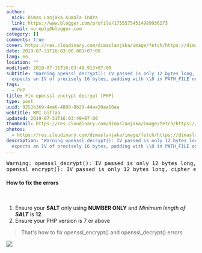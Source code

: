 ```yaml
---
author:
  nick: Dimas Lanjaka Kumala Indra
  link: https://www.blogger.com/profile/17555754514989936273
  email: noreply@blogger.com
category: []
comments: true
cover: https://res.cloudinary.com/dimaslanjaka/image/fetch/https://dimaslanjaka.github.io/assets/img/phpjs.svg?.png
date: 2019-07-31T16:03:00.001+07:00
lang: en
location: ""
modified: 2019-07-31T16:03:49.913+07:00
subtitle: "Warning openssl_decrypt(): IV passed is only 12 bytes long, cipher
  expects an IV of precisely 16 bytes, padding with \\0 in PATH_FILE on"
tags:
  - PHP
title: Fix openssl encrypt decrypt [PHP]
type: post
uuid: 9251b369-4ea6-4888-8b29-44aa20aa58aa
webtitle: WMI Gitlab
updated: 2019-07-31T16:03:49+07:00
thumbnail: https://res.cloudinary.com/dimaslanjaka/image/fetch/https://dimaslanjaka.github.io/assets/img/phpjs.svg?.png
photos:
  - https://res.cloudinary.com/dimaslanjaka/image/fetch/https://dimaslanjaka.github.io/assets/img/phpjs.svg?.png
description: "Warning openssl_decrypt(): IV passed is only 12 bytes long, cipher
  expects an IV of precisely 16 bytes, padding with \\0 in PATH_FILE on"
---
```


<div dir="ltr" style="text-align: left;" trbidi="on"><pre type="Example ERROR PHP">Warning: openssl_decrypt(): IV passed is only 12 bytes long, cipher expects an IV of precisely 16 bytes, padding with \0 in PATH_FILE on line LINE_N<br>openssl_encrypt(): IV passed is only 12 bytes long, cipher expects an IV of precisely 16 bytes, padding with \0 in PATH_FILE on line LINE_N<br></pre><h4>How to fix the errors</h4><br><ol style="text-align: left;"><li>Ensure your <b>SALT</b>&nbsp;only using <b>NUMBER ONLY</b>&nbsp;and <i>Minimum length of </i><b style="font-style: italic;">SALT</b>&nbsp;is <b>12</b>.</li><li>Ensure your PHP version is 7 or above</li></ol><blockquote class="tr_bq">That's how to fix openssl_encrypt() and openssl_decrypt() errors</blockquote></div><img src="https://res.cloudinary.com/dimaslanjaka/image/fetch/https://dimaslanjaka.github.io/assets/img/phpjs.svg?.png"><script>document.querySelectorAll("pre,code");
  pretext.forEach(function (el) {
    el.classList.toggle("notranslate", true);
  });</script><script>document.querySelectorAll("pre,code");
  pretext.forEach(function (el) {
    el.classList.toggle("notranslate", true);
  });</script><script>document.querySelectorAll("pre,code");
  pretext.forEach(function (el) {
    el.classList.toggle("notranslate", true);
  });</script>
